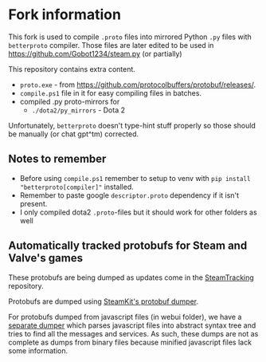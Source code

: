 # Fork information

This fork is used to compile `.proto` files into mirrored Python `.py` files with `betterproto` compiler. Those files are later edited to be used in <https://github.com/Gobot1234/steam.py> (or partially)

This repository contains extra content.

* `proto.exe` - from <https://github.com/protocolbuffers/protobuf/releases/>.
* `compile.ps1` file in it for easy compiling files in batches.
* compiled .py proto-mirrors for
    * `./dota2/py_mirrors` - Dota 2

Unfortunately, `betterproto` doesn't type-hint stuff properly so those should be manually (or chat gpt^tm) corrected.

## Notes to remember

* Before using `compile.ps1` remember to setup to venv with `pip install "betterproto[compiler]"` installed.
* Remember to paste google `descriptor.proto` dependency if it isn't present.
* I only compiled dota2 `.proto`-files but it should work for other folders as well

## Automatically tracked protobufs for Steam and Valve's games

These protobufs are being dumped as updates come in the [SteamTracking](https://github.com/SteamDatabase/SteamTracking) repository.

Protobufs are dumped using [SteamKit's protobuf dumper](https://github.com/SteamRE/SteamKit/tree/master/Resources/ProtobufDumper).

For protobufs dumped from javascript files (in webui folder), we have a [separate dumper](https://github.com/SteamDatabase/SteamTracking/blob/master/dump_javascript_protobufs.mjs) which parses javascript files into abstract syntax tree and tries to find all the messages and services. As such, these dumps are not as complete as dumps from binary files because minified javascript files lack some information.
